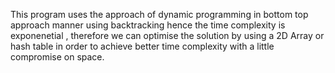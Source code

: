 This program uses the approach of dynamic programming in bottom top approach manner using backtracking hence the time complexity is exponenetial , therefore we can optimise 
the solution by using a 2D Array or hash table in order to achieve better time complexity with a little compromise on space.

